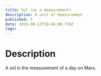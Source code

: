 ```yaml
---
title: Sol (as a measurement)
description: A unit of measurement
published: 1
date: 2019-08-12T19:49:00.778Z
tags: 
---
```


# Description
A sol is the measurement of a day on Mars.